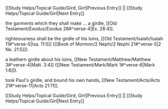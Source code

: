 [[Study Helps/Topical Guide/Gird, Girt|Previous Entry]]  ||  [[Study Helps/Topical Guide/Girl|Next Entry]]

 the garments which they shall make ... a girdle, [[Old Testament/Exodus/Exodus 28#^verse-4|Ex. 28:4]].

 righteousness shall be the girdle of his loins, [[Old Testament/Isaiah/Isaiah 11#^verse-5|Isa. 11:5]] ([[Book of Mormon/2 Nephi/2 Nephi 21#^verse-5|2 Ne. 21:5]]).

 a leathern girdle about his loins, [[New Testament/Matthew/Matthew 3#^verse-4|Matt. 3:4]] ([[New Testament/Mark/Mark 1#^verse-6|Mark 1:6]]).

 took Paul's girdle, and bound his own hands, [[New Testament/Acts/Acts 21#^verse-11|Acts 21:11]].

[[Study Helps/Topical Guide/Gird, Girt|Previous Entry]]  ||  [[Study Helps/Topical Guide/Girl|Next Entry]]